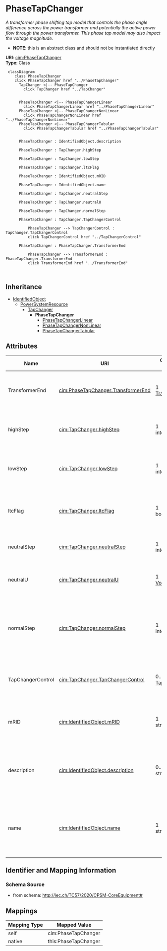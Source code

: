# PhaseTapChanger


_A transformer phase shifting tap model that controls the phase angle difference across the power transformer and potentially the active power flow through the power transformer.  This phase tap model may also impact the voltage magnitude._




* __NOTE__: this is an abstract class and should not be instantiated directly


**URI**: [cim:PhaseTapChanger](http://iec.ch/TC57/CIM100#PhaseTapChanger)<br />
**Type**: Class




```mermaid
 classDiagram
    class PhaseTapChanger
    click PhaseTapChanger href "../PhaseTapChanger"
      TapChanger <|-- PhaseTapChanger
        click TapChanger href "../TapChanger"
      

      PhaseTapChanger <|-- PhaseTapChangerLinear
        click PhaseTapChangerLinear href "../PhaseTapChangerLinear"
      PhaseTapChanger <|-- PhaseTapChangerNonLinear
        click PhaseTapChangerNonLinear href "../PhaseTapChangerNonLinear"
      PhaseTapChanger <|-- PhaseTapChangerTabular
        click PhaseTapChangerTabular href "../PhaseTapChangerTabular"
      
      
      PhaseTapChanger : IdentifiedObject.description
        
      PhaseTapChanger : TapChanger.highStep
        
      PhaseTapChanger : TapChanger.lowStep
        
      PhaseTapChanger : TapChanger.ltcFlag
        
      PhaseTapChanger : IdentifiedObject.mRID
        
      PhaseTapChanger : IdentifiedObject.name
        
      PhaseTapChanger : TapChanger.neutralStep
        
      PhaseTapChanger : TapChanger.neutralU
        
      PhaseTapChanger : TapChanger.normalStep
        
      PhaseTapChanger : TapChanger.TapChangerControl
        
          PhaseTapChanger --> TapChangerControl : TapChanger.TapChangerControl
          click TapChangerControl href "../TapChangerControl"
        
      PhaseTapChanger : PhaseTapChanger.TransformerEnd
        
          PhaseTapChanger --> TransformerEnd : PhaseTapChanger.TransformerEnd
          click TransformerEnd href "../TransformerEnd"
        
      
```





## Inheritance
* [IdentifiedObject](IdentifiedObject.md)
    * [PowerSystemResource](PowerSystemResource.md)
        * [TapChanger](TapChanger.md)
            * **PhaseTapChanger**
                * [PhaseTapChangerLinear](PhaseTapChangerLinear.md)
                * [PhaseTapChangerNonLinear](PhaseTapChangerNonLinear.md)
                * [PhaseTapChangerTabular](PhaseTapChangerTabular.md)



## Attributes


| Name | URI | Cardinality and Range | Description | Inheritance |
| ---  | --- | --- | --- | --- |
| TransformerEnd | [cim:PhaseTapChanger.TransformerEnd](http://iec.ch/TC57/CIM100#PhaseTapChanger.TransformerEnd) | 1 <br />  [TransformerEnd](TransformerEnd.md)  | Transformer end to which this phase tap changer belongs | direct |
| highStep | [cim:TapChanger.highStep](http://iec.ch/TC57/CIM100#TapChanger.highStep) | 1 <br />  integer  | Highest possible tap step position, advance from neutral | [TapChanger](TapChanger.md) |
| lowStep | [cim:TapChanger.lowStep](http://iec.ch/TC57/CIM100#TapChanger.lowStep) | 1 <br />  integer  | Lowest possible tap step position, retard from neutral | [TapChanger](TapChanger.md) |
| ltcFlag | [cim:TapChanger.ltcFlag](http://iec.ch/TC57/CIM100#TapChanger.ltcFlag) | 1 <br />  boolean  | Specifies whether or not a TapChanger has load tap changing capabilities | [TapChanger](TapChanger.md) |
| neutralStep | [cim:TapChanger.neutralStep](http://iec.ch/TC57/CIM100#TapChanger.neutralStep) | 1 <br />  integer  | The neutral tap step position for this winding | [TapChanger](TapChanger.md) |
| neutralU | [cim:TapChanger.neutralU](http://iec.ch/TC57/CIM100#TapChanger.neutralU) | 1 <br />  [Voltage](Voltage.md)  | Voltage at which the winding operates at the neutral tap setting | [TapChanger](TapChanger.md) |
| normalStep | [cim:TapChanger.normalStep](http://iec.ch/TC57/CIM100#TapChanger.normalStep) | 1 <br />  integer  | The tap step position used in normal network operation for this winding | [TapChanger](TapChanger.md) |
| TapChangerControl | [cim:TapChanger.TapChangerControl](http://iec.ch/TC57/CIM100#TapChanger.TapChangerControl) | 0..1 <br />  [TapChangerControl](TapChangerControl.md)  | The regulating control scheme in which this tap changer participates | [TapChanger](TapChanger.md) |
| mRID | [cim:IdentifiedObject.mRID](http://iec.ch/TC57/CIM100#IdentifiedObject.mRID) | 1 <br />  string  | Master resource identifier issued by a model authority | [IdentifiedObject](IdentifiedObject.md) |
| description | [cim:IdentifiedObject.description](http://iec.ch/TC57/CIM100#IdentifiedObject.description) | 0..1 <br />  string  | The description is a free human readable text describing or naming the object | [IdentifiedObject](IdentifiedObject.md) |
| name | [cim:IdentifiedObject.name](http://iec.ch/TC57/CIM100#IdentifiedObject.name) | 1 <br />  string  | The name is any free human readable and possibly non unique text naming the o... | [IdentifiedObject](IdentifiedObject.md) |









## Identifier and Mapping Information







### Schema Source


* from schema: http://iec.ch/TC57/2020/CPSM-CoreEquipment#





## Mappings

| Mapping Type | Mapped Value |
| ---  | ---  |
| self | cim:PhaseTapChanger |
| native | this:PhaseTapChanger |





